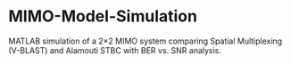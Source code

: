 # MIMO-Model-Simulation
MATLAB simulation of a 2×2 MIMO system comparing Spatial Multiplexing (V-BLAST) and Alamouti STBC with BER vs. SNR analysis.
